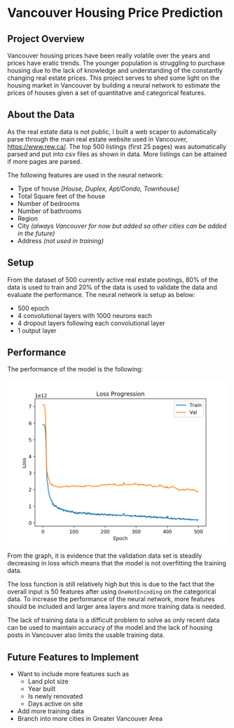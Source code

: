 # Vancouver Housing Price Prediction

## Project Overview
Vancouver housing prices have been really volatile over the years and prices have eratic trends. The younger population is struggling to purchase housing due to the lack of knowledge and understanding of the constantly changing real estate prices. This project serves to shed some light on the housing market in Vancouver by building a neural network to estimate the prices of houses given a set of quantitative and categorical features.

## About the Data
As the real estate data is not public, I built a web scaper to automatically parse through the main real estate website used in Vancouver, https://www.rew.ca/. The top 500 listings (first 25 pages) was automatically parsed and put into csv files as shown in data. More listings can be attained if more pages are parsed.

The following features are used in the neural network:

* Type of house _\[House, Duplex, Apt/Condo, Townhouse\]_
* Total Square feet of the house
* Number of bedrooms
* Number of bathrooms
* Region
* City _(always Vancouver for now but added so other cities can be added in the future)_
* Address _(not used in training)_

## Setup
From the dataset of 500 currently active real estate postings, 80% of the data is used to train and 20% of the data is used to validate the data and evaluate the performance. The neural network is setup as below:

* 500 epoch
* 4 convolutional layers with 1000 neurons each
* 4 dropout layers following each convolutional layer
* 1 output layer

## Performance

The performance of the model is the following:

<img src="images/loss_epoch500_neuron1000.png" alt="simple_loss" width="800" />

From the graph, it is evidence that the validation data set is steadily decreasing in loss which means that the model is not overfitting the training data.

The loss function is still relatively high but this is due to the fact that the overall input is 50 features after using `OneHotEncoding` on the categorical data. To increase the performance of the neural network, more features should be included and larger area layers and more training data is needed.

The lack of training data is a difficult problem to solve as only recent data can be used to maintain accuracy of the model and the lack of housing posts in Vancouver also limits the usable training data.

## Future Features to Implement

* Want to include more features such as
   * Land plot size
   * Year built
   * Is newly renovated
   * Days active on site
* Add more training data
* Branch into more cities in Greater Vancouver Area